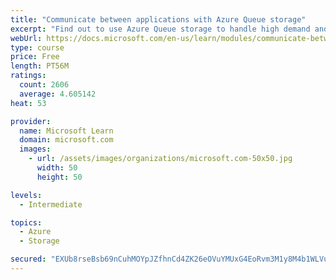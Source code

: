 ```yaml
---
title: "Communicate between applications with Azure Queue storage"
excerpt: "Find out to use Azure Queue storage to handle high demand and improve resilience in your distributed applications."
webUrl: https://docs.microsoft.com/en-us/learn/modules/communicate-between-apps-with-azure-queue-storage/
type: course
price: Free
length: PT56M
ratings:
  count: 2606
  average: 4.605142
heat: 53

provider:
  name: Microsoft Learn
  domain: microsoft.com
  images:
    - url: /assets/images/organizations/microsoft.com-50x50.jpg
      width: 50
      height: 50

levels:
  - Intermediate

topics:
  - Azure
  - Storage

secured: "EXUb8rseBsb69nCuhMOYpJZfhnCd4ZK26eOVuYMUxG4EoRvm3M1y8M4b1WLVuYAV2zO9mWpGFB22IMCbEQK5wr2lmDN3Ni4fEUedxLbqMO2w/eFozkOigHFZppWTZoB4nCR4D0sWhJp44/AGQKr7g/0oEywp4oHn66D/LJ6fYGjCQdK/wGJQASgtL9EJS2FpL2qgqtkBHQQVsqstq5S0m07AIp58Vs3w4qVHRyP5ySxx6kP0V7523DRAFq0DaUW3hpaGg2KxMlQSvEtboMR4eBMJI2nj/0k9xf0E7/anPwzvK+ExslrxrqN88fJujL5CCli+quMh82uhloUSPG+aq1zu2I4p0MRYiCIkIbFBfOF8sgohRxBP5DXHj+9K6x2IxGnBgsV/2U+K/92naX4WT/9ZUg3HKaKvqfopGDL4vbw=;A1k4i1J0BnPLAX+iQ3bDpg=="
---
```


